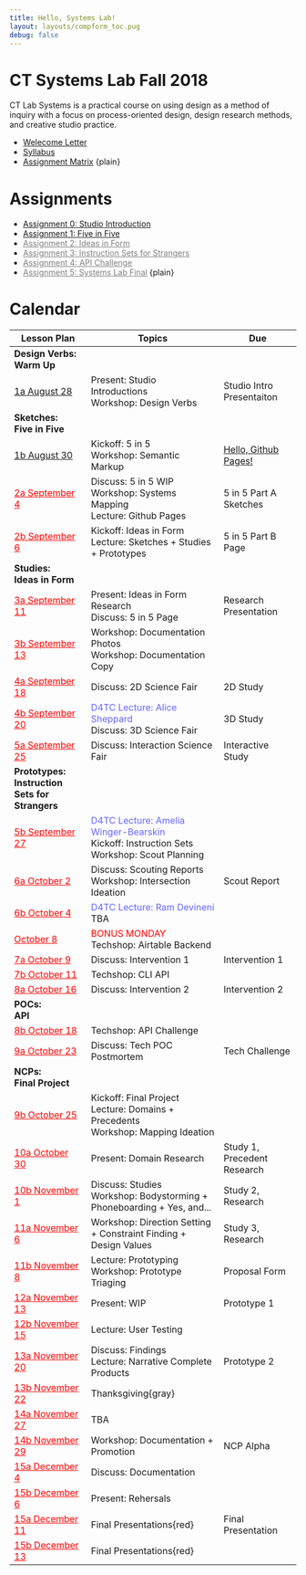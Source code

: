 ```yaml
---
title: Hello, Systems Lab!
layout: layouts/compform_toc.pug
debug: false
---
```


<!-- <script src="https://cdnjs.cloudflare.com/ajax/libs/p5.js/0.5.16/p5.min.js"></script>
<script src="./index_mess.js"></script> -->

<style>
ul.plain {
 margin: 0;
 padding: 0;
 list-style: none;
}
</style>

# CT Systems Lab Fall 2018

<div class="col-6 col-md-6 overview top">
CT Lab Systems is a practical course on using design as a method of inquiry with a focus on process-oriented design, design research methods, and creative studio practice.
</div>

- [Welecome Letter](./welcome_letter.html)
- [Syllabus](./syllabus.html)
- [Assignment Matrix](https://docs.google.com/spreadsheets/d/1OVtofA8TV2qSv_RnN7W7BAem_cFSkqaAivjmNusbYWU/edit?usp=sharing)
{plain}

# Assignments

- [Assignment 0: Studio Introduction](assignment_introduction.html)
- [Assignment 1: Five in Five](assignment_5in5.html)
- [Assignment 2: Ideas in Form](#)
- [Assignment 3: Instruction Sets for Strangers](#)
- [Assignment 4: API Challenge](#)
- [Assignment 5: Systems Lab Final](#)
{plain}


# Calendar


| Lesson Plan                                        | Topics                                                                                                                              | Due                                              |
| -------------------------------------------------- | ----------------------------------------------------------------------------------------------------------------------------------- | ------------------------------------------------ |
| **Design Verbs:<br/>Warm Up**                      | &nbsp;                                                                                                                              | &nbsp;                                           |
| [1a August 28](lesson_plans/aug_28.html)           | Present: Studio Introductions<br/> Workshop: Design Verbs                                                                           | Studio Intro Presentaiton                        |
| **Sketches:<br/>Five in Five**                     | &nbsp;                                                                                                                              | &nbsp;                                           |
| [1b August 30](#lesson_plans/aug_30.html)          | Kickoff: 5 in 5<br/> Workshop: Semantic Markup                                                                                      | [Hello, Github Pages!](lesson_plans/aug_28.html) |
| [2a September 4](#)                                | Discuss: 5 in 5 WIP<br/> Workshop: Systems Mapping<br/> Lecture: Github Pages                                                       | 5 in 5 Part A Sketches                           |
| [2b September 6](#)                                | Kickoff: Ideas in Form<br/> Lecture: Sketches + Studies + Prototypes                                                                | 5 in 5 Part B Page                               |
| **Studies:<br/>Ideas in Form**                     | &nbsp;                                                                                                                              | &nbsp;                                           |
| [3a September 11](#)                               | Present: Ideas in Form Research<br/> Discuss: 5 in 5 Page                                                                           | Research Presentation                            |
| [3b September 13](#)                               | Workshop: Documentation Photos<br/> Workshop: Documentation Copy                                                                    | &nbsp;                                           |
| [4a September 18](#)                               | Discuss: 2D Science Fair                                                                                                            | 2D Study                                         |
| [4b September 20](#)                               | <span style="color: #6666FF">D4TC Lecture: Alice Sheppard</span><br/>Discuss: 3D Science Fair                                       | 3D Study                                         |
| [5a September 25](#)                               | Discuss: Interaction Science Fair                                                                                                   | Interactive Study                                |
| **Prototypes:<br/>Instruction Sets for Strangers** | &nbsp;                                                                                                                              | &nbsp;                                           |
| [5b September 27](#)                               | <span style="color: #6666FF">D4TC Lecture: Amelia Winger-Bearskin</span><br/>Kickoff: Instruction Sets<br/>Workshop: Scout Planning | &nbsp;                                           |
| [6a October 2](#)                                  | Discuss: Scouting Reports<br/> Workshop: Intersection Ideation                                                                      | Scout Report                                     |
| [6b October 4](#)                                  | <span style="color: #6666FF">D4TC Lecture: Ram Devineni</span><br/>TBA                                                              | &nbsp;                                           |
| [October 8](#)                                     | <span style="color: #F00">BONUS MONDAY</span><br/> Techshop: Airtable Backend                                                       | &nbsp;                                           |
| [7a October 9](#)                                  | Discuss: Intervention 1                                                                                                             | Intervention 1                                   |
| [7b October 11](#)                                 | Techshop: CLI API                                                                                                                   | &nbsp;                                           |
| [8a October 16](#)                                 | Discuss: Intervention 2                                                                                                             | Intervention 2                                   |
| **POCs:<br/>API**                                  | &nbsp;                                                                                                                              | &nbsp;                                           |
| [8b October 18](#)                                 | Techshop: API Challenge                                                                                                             | &nbsp;                                           |
| [9a October 23](#)                                 | Discuss: Tech POC Postmortem                                                                                                        | Tech Challenge                                   |
| **NCPs:<br/>Final Project**                        | &nbsp;                                                                                                                              | &nbsp;                                           |
| [9b October 25](#)                                 | Kickoff: Final Project<br/> Lecture: Domains + Precedents<br/> Workshop: Mapping Ideation                                           | &nbsp;                                           |
| [10a October 30](#)                                | Present: Domain Research                                                                                                            | Study 1, Precedent Research                      |
| [10b November 1](#)                                | Discuss: Studies<br/> Workshop: Bodystorming + Phoneboarding + Yes, and...                                                          | Study 2, Research                                |
| [11a November 6](#)                                | Workshop: Direction Setting + Constraint Finding + Design Values                                                                    | Study 3, Research                                |
| [11b November 8](#)                                | Lecture: Prototyping<br/> Workshop: Prototype Triaging                                                                              | Proposal Form                                    |
| [12a November 13](#)                               | Present: WIP                                                                                                                        | Prototype 1                                      |
| [12b November 15](#)                               | Lecture: User Testing                                                                                                               | &nbsp;                                           |
| [13a November 20](#)                               | Discuss: Findings<br/> Lecture: Narrative Complete Products                                                                         | Prototype 2                                      |
| [13b November 22](#)                               | Thanksgiving{gray}                                                                                                                  | &nbsp;                                           |
| [14a November 27](#)                               | TBA                                                                                                                                 | &nbsp;                                           |
| [14b November 29](#)                               | Workshop: Documentation + Promotion                                                                                                 | NCP Alpha                                        |
| [15a December 4](#)                                | Discuss: Documentation                                                                                                              | &nbsp;                                           |
| [15b December 6](#)                                | Present: Rehersals                                                                                                                  | &nbsp;                                           |
| [15a December 11](#)                               | Final Presentations{red}                                                                                                            | Final Presentation                               |
| [15b December 13](#)                               | Final Presentations{red}                                                                                                            | &nbsp;                                           |


<style>

    .top {
        padding: 0;
        font-size: 14px;
    }

    .table th:first-child {
        /* border: 1px solid red; */
        width: 35%;

    }


    td a[href="#"] {
        color: red;
    }

    .comp-form-toc .table a[href^="#"] {
        color: black;
        text-decoration: none;
        border: none;
    }

    .table td,
    .table th {
        padding-left: 0px;;
    }

    .table thead {
        /* display: none; */
    }

    .gray {
        color: #AAA;
    }

    .red {
        color: #F00;
    }

    a[href="#"] {
        color: gray;
    }

</style>